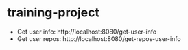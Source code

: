 # training-project

- Get user info: http://localhost:8080/get-user-info
- Get user repos: http://localhost:8080/get-repos-user-info